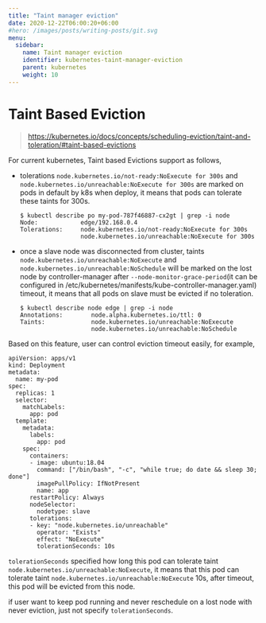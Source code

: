 ```yaml
---
title: "Taint manager eviction"
date: 2020-12-22T06:00:20+06:00
#hero: /images/posts/writing-posts/git.svg
menu:
  sidebar:
    name: Taint manager eviction
    identifier: kubernetes-taint-manager-eviction
    parent: kubernetes
    weight: 10
---
```


# Taint Based Eviction

> https://kubernetes.io/docs/concepts/scheduling-eviction/taint-and-toleration/#taint-based-evictions

For current kubernetes, Taint based Evictions support as follows,

- tolerations `node.kubernetes.io/not-ready:NoExecute for 300s` and `node.kubernetes.io/unreachable:NoExecute for 300s` are marked on pods in default by k8s when deploy, it means that pods can tolerate these taints for 300s.

  ```
  $ kubectl describe po my-pod-787f46887-cx2gt | grep -i node
  Node:            edge/192.168.0.4
  Tolerations:     node.kubernetes.io/not-ready:NoExecute for 300s
                   node.kubernetes.io/unreachable:NoExecute for 300s
  ```

- once a slave node was disconnected from cluster, taints `node.kubernetes.io/unreachable:NoExecute` and `node.kubernetes.io/unreachable:NoSchedule` will be marked on the lost node by controller-manager after `--node-monitor-grace-period`(it can be configured in /etc/kubernetes/manifests/kube-controller-manager.yaml) timeout, it means that all pods on slave must be evicted if no toleration.

  ```
  $ kubectl describe node edge | grep -i node
  Annotations:        node.alpha.kubernetes.io/ttl: 0
  Taints:             node.kubernetes.io/unreachable:NoExecute
                      node.kubernetes.io/unreachable:NoSchedule
  ```

Based on this feature, user can control eviction timeout easily, for example,

```
apiVersion: apps/v1
kind: Deployment
metadata:
  name: my-pod
spec:
  replicas: 1
  selector:
    matchLabels:
      app: pod
  template:
    metadata:
      labels:
        app: pod
    spec:
      containers:
      - image: ubuntu:18.04
        command: ["/bin/bash", "-c", "while true; do date && sleep 30; done"]
        imagePullPolicy: IfNotPresent
        name: app
      restartPolicy: Always
      nodeSelector:
        nodetype: slave
      tolerations:
      - key: "node.kubernetes.io/unreachable"
        operator: "Exists"
        effect: "NoExecute"
        tolerationSeconds: 10s
```

`tolerationSeconds` specified how long this pod can tolerate taint `node.kubernetes.io/unreachable:NoExecute`, it means that this pod can tolerate taint `node.kubernetes.io/unreachable:NoExecute` 10s, after timeout, this pod will be evicted from this node.

if user want to keep pod running and never reschedule on a lost node with never eviction, just not specify `tolerationSeconds`.
